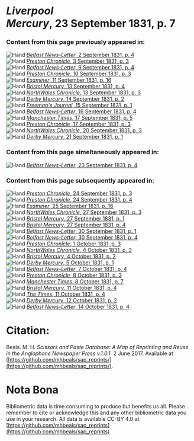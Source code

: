 # *Liverpool Mercury*, 23 September 1831, p. 7  
  
### Content from this page previously appeared in:  
![Hand](http://scissorsandpaste.net/wp-content/uploads/2017/06/smallhandpointer.png) [*Belfast News-Letter*, 2 September 1831, p. 4](https://mhbeals.github.io/sap_html/Belfast-News-Letter/Belfast-News-Letter-2-September-1831-p-4)  
![Hand](http://scissorsandpaste.net/wp-content/uploads/2017/06/smallhandpointer.png) [*Preston Chronicle*, 3 September 1831, p. 3](https://mhbeals.github.io/sap_html/Preston-Chronicle/Preston-Chronicle-3-September-1831-p-3)  
![Hand](http://scissorsandpaste.net/wp-content/uploads/2017/06/smallhandpointer.png) [*Belfast News-Letter*, 9 September 1831, p. 4](https://mhbeals.github.io/sap_html/Belfast-News-Letter/Belfast-News-Letter-9-September-1831-p-4)  
![Hand](http://scissorsandpaste.net/wp-content/uploads/2017/06/smallhandpointer.png) [*Preston Chronicle*, 10 September 1831, p. 3](https://mhbeals.github.io/sap_html/Preston-Chronicle/Preston-Chronicle-10-September-1831-p-3)  
![Hand](http://scissorsandpaste.net/wp-content/uploads/2017/06/smallhandpointer.png) [*Examiner*, 11 September 1831, p. 16](https://mhbeals.github.io/sap_html/Examiner/Examiner-11-September-1831-p-16)  
![Hand](http://scissorsandpaste.net/wp-content/uploads/2017/06/smallhandpointer.png) [*Bristol Mercury*, 13 September 1831, p. 4](https://mhbeals.github.io/sap_html/Bristol-Mercury/Bristol-Mercury-13-September-1831-p-4)  
![Hand](http://scissorsandpaste.net/wp-content/uploads/2017/06/smallhandpointer.png) [*NorthWales Chronicle*, 13 September 1831, p. 3](https://mhbeals.github.io/sap_html/NorthWales-Chronicle/NorthWales-Chronicle-13-September-1831-p-3)  
![Hand](http://scissorsandpaste.net/wp-content/uploads/2017/06/smallhandpointer.png) [*Derby Mercury*, 14 September 1831, p. 2](https://mhbeals.github.io/sap_html/Derby-Mercury/Derby-Mercury-14-September-1831-p-2)  
![Hand](http://scissorsandpaste.net/wp-content/uploads/2017/06/smallhandpointer.png) [*Freeman's Journal*, 15 September 1831, p. 1](https://mhbeals.github.io/sap_html/Freeman's-Journal/Freeman's-Journal-15-September-1831-p-1)  
![Hand](http://scissorsandpaste.net/wp-content/uploads/2017/06/smallhandpointer.png) [*Belfast News-Letter*, 16 September 1831, p. 4](https://mhbeals.github.io/sap_html/Belfast-News-Letter/Belfast-News-Letter-16-September-1831-p-4)  
![Hand](http://scissorsandpaste.net/wp-content/uploads/2017/06/smallhandpointer.png) [*Manchester Times*, 17 September 1831, p. 5](https://mhbeals.github.io/sap_html/Manchester-Times/Manchester-Times-17-September-1831-p-5)  
![Hand](http://scissorsandpaste.net/wp-content/uploads/2017/06/smallhandpointer.png) [*Preston Chronicle*, 17 September 1831, p. 3](https://mhbeals.github.io/sap_html/Preston-Chronicle/Preston-Chronicle-17-September-1831-p-3)  
![Hand](http://scissorsandpaste.net/wp-content/uploads/2017/06/smallhandpointer.png) [*NorthWales Chronicle*, 20 September 1831, p. 3](https://mhbeals.github.io/sap_html/NorthWales-Chronicle/NorthWales-Chronicle-20-September-1831-p-3)  
![Hand](http://scissorsandpaste.net/wp-content/uploads/2017/06/smallhandpointer.png) [*Derby Mercury*, 21 September 1831, p. 1](https://mhbeals.github.io/sap_html/Derby-Mercury/Derby-Mercury-21-September-1831-p-1)  
  
### Content from this page simeltaneously appeared in:  
![Hand](http://scissorsandpaste.net/wp-content/uploads/2017/06/smallhandpointer.png) [*Belfast News-Letter*, 23 September 1831, p. 4](https://mhbeals.github.io/sap_html/Belfast-News-Letter/Belfast-News-Letter-23-September-1831-p-4)  
  
### Content from this page subsequently appeared in:  
![Hand](http://scissorsandpaste.net/wp-content/uploads/2017/06/smallhandpointer.png) [*Preston Chronicle*, 24 September 1831, p. 3](https://mhbeals.github.io/sap_html/Preston-Chronicle/Preston-Chronicle-24-September-1831-p-3)  
![Hand](http://scissorsandpaste.net/wp-content/uploads/2017/06/smallhandpointer.png) [*Preston Chronicle*, 24 September 1831, p. 4](https://mhbeals.github.io/sap_html/Preston-Chronicle/Preston-Chronicle-24-September-1831-p-4)  
![Hand](http://scissorsandpaste.net/wp-content/uploads/2017/06/smallhandpointer.png) [*Examiner*, 25 September 1831, p. 16](https://mhbeals.github.io/sap_html/Examiner/Examiner-25-September-1831-p-16)  
![Hand](http://scissorsandpaste.net/wp-content/uploads/2017/06/smallhandpointer.png) [*NorthWales Chronicle*, 27 September 1831, p. 3](https://mhbeals.github.io/sap_html/NorthWales-Chronicle/NorthWales-Chronicle-27-September-1831-p-3)  
![Hand](http://scissorsandpaste.net/wp-content/uploads/2017/06/smallhandpointer.png) [*Bristol Mercury*, 27 September 1831, p. 1](https://mhbeals.github.io/sap_html/Bristol-Mercury/Bristol-Mercury-27-September-1831-p-1)  
![Hand](http://scissorsandpaste.net/wp-content/uploads/2017/06/smallhandpointer.png) [*Bristol Mercury*, 27 September 1831, p. 4](https://mhbeals.github.io/sap_html/Bristol-Mercury/Bristol-Mercury-27-September-1831-p-4)  
![Hand](http://scissorsandpaste.net/wp-content/uploads/2017/06/smallhandpointer.png) [*Belfast News-Letter*, 30 September 1831, p. 1](https://mhbeals.github.io/sap_html/Belfast-News-Letter/Belfast-News-Letter-30-September-1831-p-1)  
![Hand](http://scissorsandpaste.net/wp-content/uploads/2017/06/smallhandpointer.png) [*Belfast News-Letter*, 30 September 1831, p. 4](https://mhbeals.github.io/sap_html/Belfast-News-Letter/Belfast-News-Letter-30-September-1831-p-4)  
![Hand](http://scissorsandpaste.net/wp-content/uploads/2017/06/smallhandpointer.png) [*Preston Chronicle*, 1 October 1831, p. 3](https://mhbeals.github.io/sap_html/Preston-Chronicle/Preston-Chronicle-1-October-1831-p-3)  
![Hand](http://scissorsandpaste.net/wp-content/uploads/2017/06/smallhandpointer.png) [*NorthWales Chronicle*, 4 October 1831, p. 3](https://mhbeals.github.io/sap_html/NorthWales-Chronicle/NorthWales-Chronicle-4-October-1831-p-3)  
![Hand](http://scissorsandpaste.net/wp-content/uploads/2017/06/smallhandpointer.png) [*Bristol Mercury*, 4 October 1831, p. 2](https://mhbeals.github.io/sap_html/Bristol-Mercury/Bristol-Mercury-4-October-1831-p-2)  
![Hand](http://scissorsandpaste.net/wp-content/uploads/2017/06/smallhandpointer.png) [*Derby Mercury*, 5 October 1831, p. 1](https://mhbeals.github.io/sap_html/Derby-Mercury/Derby-Mercury-5-October-1831-p-1)  
![Hand](http://scissorsandpaste.net/wp-content/uploads/2017/06/smallhandpointer.png) [*Belfast News-Letter*, 7 October 1831, p. 4](https://mhbeals.github.io/sap_html/Belfast-News-Letter/Belfast-News-Letter-7-October-1831-p-4)  
![Hand](http://scissorsandpaste.net/wp-content/uploads/2017/06/smallhandpointer.png) [*Preston Chronicle*, 8 October 1831, p. 3](https://mhbeals.github.io/sap_html/Preston-Chronicle/Preston-Chronicle-8-October-1831-p-3)  
![Hand](http://scissorsandpaste.net/wp-content/uploads/2017/06/smallhandpointer.png) [*Manchester Times*, 8 October 1831, p. 7](https://mhbeals.github.io/sap_html/Manchester-Times/Manchester-Times-8-October-1831-p-7)  
![Hand](http://scissorsandpaste.net/wp-content/uploads/2017/06/smallhandpointer.png) [*Bristol Mercury*, 11 October 1831, p. 4](https://mhbeals.github.io/sap_html/Bristol-Mercury/Bristol-Mercury-11-October-1831-p-4)  
![Hand](http://scissorsandpaste.net/wp-content/uploads/2017/06/smallhandpointer.png) [*The Times*, 11 October 1831, p. 4](https://mhbeals.github.io/sap_html/The-Times/The-Times-11-October-1831-p-4)  
![Hand](http://scissorsandpaste.net/wp-content/uploads/2017/06/smallhandpointer.png) [*Derby Mercury*, 12 October 1831, p. 2](https://mhbeals.github.io/sap_html/Derby-Mercury/Derby-Mercury-12-October-1831-p-2)  
![Hand](http://scissorsandpaste.net/wp-content/uploads/2017/06/smallhandpointer.png) [*Belfast News-Letter*, 14 October 1831, p. 4](https://mhbeals.github.io/sap_html/Belfast-News-Letter/Belfast-News-Letter-14-October-1831-p-4)  


# Citation: 

Beals. M. H. *Scissors and Paste Database: A Map of Reprinting and Reuse in the Anglophone Newspaper Press v.1.0.1.* 2 June 2017. Available at [https://github.com/mhbeals/sap_reprints/](https://github.com/mhbeals/sap_reprints/). 

# Nota Bona

Bibliometric data is time consuming to produce but benefits us all. Please remember to cite or acknowledge this and any other bibliometric data you use in your research. All data is available CC-BY 4.0 at [https://github.com/mhbeals/sap_reprints](https://github.com/mhbeals/sap_reprints)